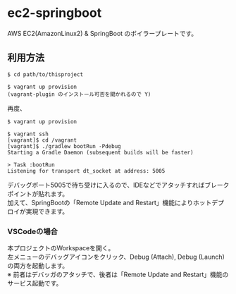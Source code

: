 # ec2-springboot

AWS EC2(AmazonLinux2) & SpringBoot のボイラープレートです。  

## 利用方法
```
$ cd path/to/thisproject

$ vagrant up provision
(vagrant-plugin のインストール可否を聞かれるので Y)
```

再度、
```
$ vagrant up provision
```

```
$ vagrant ssh
[vagrant]$ cd /vagrant
[vagrant]$ ./gradlew bootRun -Pdebug
Starting a Gradle Daemon (subsequent builds will be faster)

> Task :bootRun
Listening for transport dt_socket at address: 5005
```

デバッグポート5005で待ち受けに入るので、IDEなどでアタッチすればブレークポイントが貼れます。  
加えて、SpringBootの「Remote Update and Restart」機能によりホットデプロイが実現できます。  

### VSCodeの場合

本プロジェクトのWorkspaceを開く。  
左メニューのデバッグアイコンをクリック、Debug (Attach), Debug (Launch) の両方を起動します。  
※ 前者はデバッガのアタッチで、後者は「Remote Update and Restart」機能のサービス起動です。  
